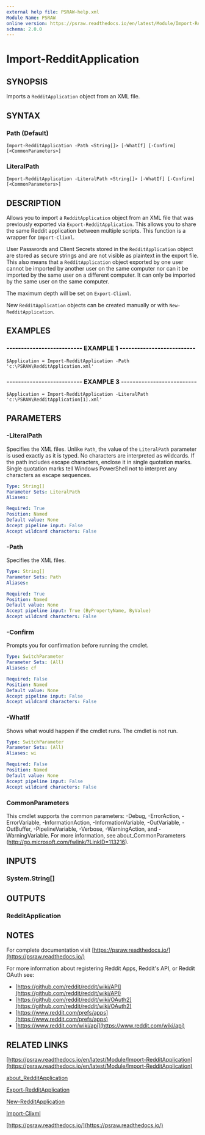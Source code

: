 ```yaml
---
external help file: PSRAW-help.xml
Module Name: PSRAW
online version: https://psraw.readthedocs.io/en/latest/Module/Import-RedditApplication
schema: 2.0.0
---
```


# Import-RedditApplication

## SYNOPSIS
Imports a `RedditApplication` object from an XML file.

## SYNTAX

### Path (Default)
```
Import-RedditApplication -Path <String[]> [-WhatIf] [-Confirm] [<CommonParameters>]
```

### LiteralPath
```
Import-RedditApplication -LiteralPath <String[]> [-WhatIf] [-Confirm] [<CommonParameters>]
```

## DESCRIPTION
Allows you to import a `RedditApplication` object from an XML file that was previously exported via `Export-RedditApplication`. This allows you to share the same Reddit application between multiple scripts. This function is a wrapper for `Import-Clixml`. 

User Passwords and Client Secrets stored in the `RedditApplication` object are stored as secure strings and are not visible as plaintext in the export file. This also means that a `RedditApplication` object exported by one user cannot be imported by another user on the same computer nor can it be imported by the same user on a different computer. It can only be imported by the same user on the same computer.

The maximum depth will be set on `Export-Clixml`.

New `RedditApplication` objects can be created manually or with `New-RedditApplication`.

## EXAMPLES

### -------------------------- EXAMPLE 1 --------------------------
```
$Application = Import-RedditApplication -Path 'c:\PSRAW\RedditApplication.xml'
```

### -------------------------- EXAMPLE 3 --------------------------
```
$Application = Import-RedditApplication -LiteralPath 'c:\PSRAW\RedditApplication[1].xml'
```

## PARAMETERS

### -LiteralPath
Specifies the XML files. Unlike `Path`, the value of the `LiteralPath` parameter is used exactly as it is typed. No characters are interpreted as wildcards. If the path includes escape characters, enclose it in single quotation marks. Single quotation marks tell Windows PowerShell not to interpret any characters as escape sequences.

```yaml
Type: String[]
Parameter Sets: LiteralPath
Aliases: 

Required: True
Position: Named
Default value: None
Accept pipeline input: False
Accept wildcard characters: False
```

### -Path
Specifies the XML files.

```yaml
Type: String[]
Parameter Sets: Path
Aliases: 

Required: True
Position: Named
Default value: None
Accept pipeline input: True (ByPropertyName, ByValue)
Accept wildcard characters: False
```

### -Confirm
Prompts you for confirmation before running the cmdlet.

```yaml
Type: SwitchParameter
Parameter Sets: (All)
Aliases: cf

Required: False
Position: Named
Default value: None
Accept pipeline input: False
Accept wildcard characters: False
```

### -WhatIf
Shows what would happen if the cmdlet runs.
The cmdlet is not run.

```yaml
Type: SwitchParameter
Parameter Sets: (All)
Aliases: wi

Required: False
Position: Named
Default value: None
Accept pipeline input: False
Accept wildcard characters: False
```

### CommonParameters
This cmdlet supports the common parameters: -Debug, -ErrorAction, -ErrorVariable, -InformationAction, -InformationVariable, -OutVariable, -OutBuffer, -PipelineVariable, -Verbose, -WarningAction, and -WarningVariable. For more information, see about_CommonParameters (http://go.microsoft.com/fwlink/?LinkID=113216).

## INPUTS

### System.String[]

## OUTPUTS

### RedditApplication

## NOTES
For complete documentation visit [https://psraw.readthedocs.io/](https://psraw.readthedocs.io/)

For more information about registering Reddit Apps, Reddit's API, or Reddit OAuth see:

* [https://github.com/reddit/reddit/wiki/API](https://github.com/reddit/reddit/wiki/API)
* [https://github.com/reddit/reddit/wiki/OAuth2](https://github.com/reddit/reddit/wiki/OAuth2)
* [https://www.reddit.com/prefs/apps](https://www.reddit.com/prefs/apps)
* [https://www.reddit.com/wiki/api](https://www.reddit.com/wiki/api)

## RELATED LINKS

[https://psraw.readthedocs.io/en/latest/Module/Import-RedditApplication](https://psraw.readthedocs.io/en/latest/Module/Import-RedditApplication)

[about_RedditApplication](https://psraw.readthedocs.io/en/latest/Module/about_RedditApplication)

[Export-RedditApplication](https://psraw.readthedocs.io/en/latest/Module/Export-RedditApplication)

[New-RedditApplication](https://psraw.readthedocs.io/en/latest/Module/New-RedditApplication)

[Import-Clixml](http://go.microsoft.com/fwlink/?LinkID=113340)

[https://psraw.readthedocs.io/](https://psraw.readthedocs.io/)